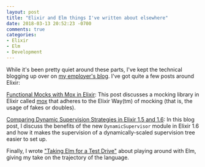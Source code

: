 ```yaml
---
layout: post
title: "Elixir and Elm things I've written about elsewhere"
date: 2018-03-13 20:52:23 -0700
comments: true
categories:
- Elixir
- Elm
- Development
---
```


While it's been pretty quiet around these parts, I've kept the technical blogging up over on [my employer's blog](https://blog.carbonfive.com). I've got quite a few posts around Elixir:

[Functional Mocks with Mox in Elixir](https://blog.carbonfive.com/2018/01/16/functional-mocks-with-mox-in-elixir/): This post discusses a mocking library in Elixir called [mox](https://github.com/plataformatec/mox) that adheres to the Elixir Way(tm) of mocking (that is, the usage of fakes or doubles).

[Comparing Dynamic Supervision Strategies in Elixir 1.5 and 1.6](https://blog.carbonfive.com/2018/01/30/comparing-dynamic-supervision-strategies-in-elixir-1-5-and-1-6/): In this blog post, I discuss the benefits of the new `DynamicSupervisor` module in Elixir 1.6 and how it makes the supervision of a dynamically-scaled supervision tree easier to set up.

Finally, I wrote ["Taking Elm for a Test Drive"](https://blog.carbonfive.com/2017/10/25/taking-elm-for-a-test-drive/) about playing around with Elm, giving my take on the trajectory of the language.
